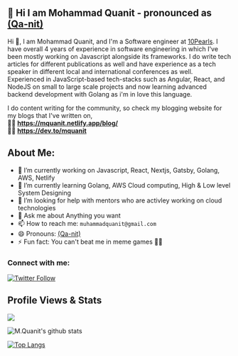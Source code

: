 ## 👋 Hi I am Mohammad Quanit - pronounced as [(Qa-nit)](https://www.nameslook.com/qanit/)

Hi 👋, I am Mohammad Quanit, and I'm a Software engineer at [10Pearls](https://10pearls.com/). I have overall 4 years of experience in software engineering in which I've been mostly working on Javascript alongside its frameworks. I do write tech articles for different publications as well and have experience as a tech speaker in different local and international conferences as well. Experienced in JavaScript-based tech-stacks such as Angular, React, and NodeJS on small to large scale projects and now learning advanced backend development with Golang as i'm in love this language.

I do content writing for the community, so check my blogging website for my blogs that I've written on, <br />
✍🏻 **https://mquanit.netlify.app/blog/** <br />
✍🏻 **https://dev.to/mquanit**

## About Me:
- 🔭 I’m currently working on Javascript, React, Nextjs, Gatsby, Golang, AWS, Netlify
- 🌱 I’m currently learning Golang, AWS Cloud computing, High & Low level System Designing
- 🤔 I’m looking for help with mentors who are activley working on cloud technologies
- 💬 Ask me about Anything you want
- 📫 How to reach me: `muhammadquanit@gmail.com`
- 😄 Pronouns: [(Qa-nit)](https://www.nameslook.com/qanit/)
- ⚡ Fun fact: You can't beat me in meme games 💁‍♂️



### Connect with me:
[![Twitter Follow](https://img.shields.io/twitter/follow/mquanit?color=1DA1F2&logo=twitter&style=for-the-badge)](https://twitter.com/mquanit)

 
## Profile Views & Stats
![](https://komarev.com/ghpvc/?username=Mohammad-Quanit)


![M.Quanit's github stats](https://github-readme-stats.vercel.app/api?username=mohammad-quanit&include_all_commits=true&count_private=true&show_icons=true&theme=radical&cache_seconds=1800)


[![Top Langs](https://github-readme-stats.vercel.app/api/top-langs/?username=Mohammad-Quanit&layout=compact&count_private=true&show_icons=true&theme=radical&langs_count=8&hide=html,php,dart,vue)](https://github.com/anuraghazra/github-readme-stats)


<!--
**Mohammad-Quanit/Mohammad-Quanit** is a ✨ _special_ ✨ repository because its `README.md` (this file) appears on your GitHub profile.
## Stargazers

[![Stargazers repo roster for @Mohammad-Quanit/Mohammad-Quanit](https://reporoster.com/stars/Mohammad-Quanit/Mohammad-Quanit)](https://github.com/Mohammad-Quanit/Mohammad-Quanit/stargazers)

